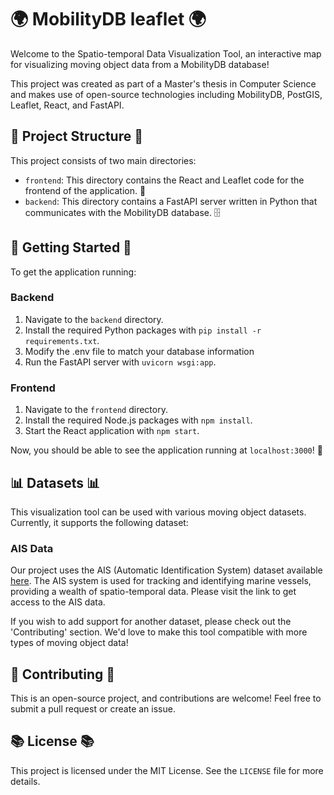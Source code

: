 # 🌍 MobilityDB leaflet 🌍

Welcome to the Spatio-temporal Data Visualization Tool, an interactive map for visualizing moving object data from a MobilityDB database! 

This project was created as part of a Master's thesis in Computer Science and makes use of open-source technologies including MobilityDB, PostGIS, Leaflet, React, and FastAPI.

## 📂 Project Structure 📂

This project consists of two main directories:

- `frontend`: This directory contains the React and Leaflet code for the frontend of the application. 🎨
- `backend`: This directory contains a FastAPI server written in Python that communicates with the MobilityDB database. 🗄️

## 🚀 Getting Started 🚀

To get the application running:

### Backend

1. Navigate to the `backend` directory.
2. Install the required Python packages with `pip install -r requirements.txt`.
3. Modify the .env file to match your database information
4. Run the FastAPI server with `uvicorn wsgi:app`.

### Frontend

1. Navigate to the `frontend` directory.
2. Install the required Node.js packages with `npm install`.
3. Start the React application with `npm start`.

Now, you should be able to see the application running at `localhost:3000`! 🎉


## 📊 Datasets 📊

This visualization tool can be used with various moving object datasets. Currently, it supports the following dataset:

### AIS Data

Our project uses the AIS (Automatic Identification System) dataset available [here](https://web.ais.dk/aisdata/). The AIS system is used for tracking and identifying marine vessels, providing a wealth of spatio-temporal data. Please visit the link to get access to the AIS data.

If you wish to add support for another dataset, please check out the 'Contributing' section. We'd love to make this tool compatible with more types of moving object data!


## 🤝 Contributing 🤝

This is an open-source project, and contributions are welcome! Feel free to submit a pull request or create an issue. 

## 📚 License 📚

This project is licensed under the MIT License. See the `LICENSE` file for more details.

